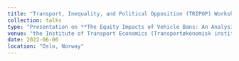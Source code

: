 ```yaml
---
title: "Transport, Inequality, and Political Opposition (TRIPOP) Workshop"
collection: talks
type: "Presentation on **The Equity Impacts of Vehicle Bans: An Analysis of the Norwegian New Car Market**"
venue: "the Institute of Transport Economics (Transportøkonomisk institutt, TØI)"
date: 2022-06-06
location: "Oslo, Norway"
---
```

